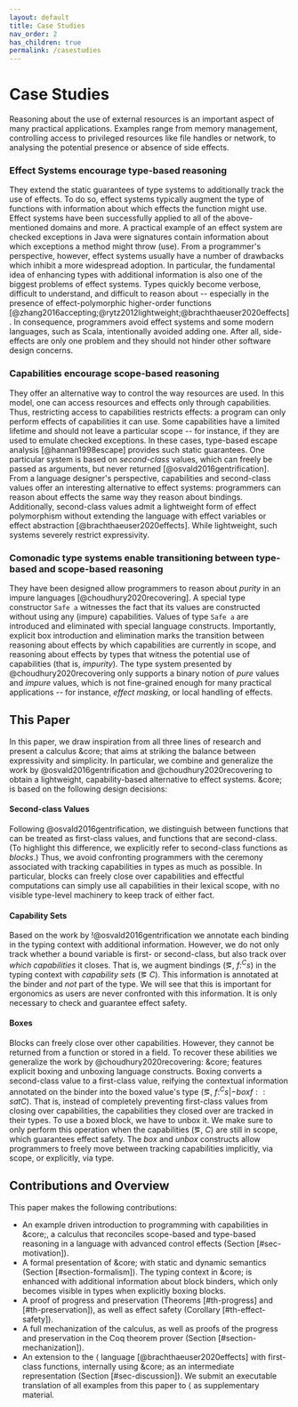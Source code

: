 ```yaml
---
layout: default
title: Case Studies
nav_order: 2
has_children: true
permalink: /casestudies
---
```


# Case Studies

Reasoning about the use of external resources is an important aspect of many practical applications.
Examples range from memory management, controlling access to privileged
resources like file handles or network,
to analysing the potential presence or absence of side effects.


### Effect Systems encourage type-based reasoning
They extend the static guarantees of type systems to additionally track the use
of effects. To do so, effect systems typically augment the type of functions with
information about which effects the function might use.
Effect systems have been successfully applied to all of the above-mentioned domains and more.
A practical example of an effect system are checked exceptions in Java were signatures
contain information about which exceptions a method might throw (use).
From a programmer's perspective, however, effect systems usually have a number of drawbacks
which inhibit a more widespread adoption.
In particular, the fundamental idea of enhancing types with additional
information is also one of the biggest problems of effect systems. Types quickly
become verbose, difficult to understand, and difficult to reason about -- especially in the presence of
effect-polymorphic higher-order functions [@zhang2016accepting;@rytz2012lightweight;@brachthaeuser2020effects].
In consequence, programmers avoid effect systems and some modern languages, such as Scala,
intentionally avoided adding one. After all, side-effects are only one problem and they should not hinder other
software design concerns.

### Capabilities encourage scope-based reasoning
They offer an alternative way to control the way resources are used.
In this model, one can access resources and effects only through capabilities.
Thus, restricting access to capabilities
restricts effects: a program can only perform
effects of capabilities it can use. Some capabilities have a limited
lifetime and should not leave a particular scope -- for instance,
if they are used to emulate checked exceptions. In these cases, type-based escape
analysis [@hannan1998escape] provides such static
guarantees. One particular system is based on _second-class_ values,
which can freely be passed as arguments, but never returned [@osvald2016gentrification].
From a language designer's perspective, capabilities and second-class values offer
an interesting alternative to effect systems:
programmers can reason about effects the same way they reason about bindings.
Additionally, second-class values admit a lightweight form of effect
polymorphism without extending the language with effect variables
or effect abstraction [@brachthaeuser2020effects].
While lightweight, such systems severely restrict expressivity.

### Comonadic type systems enable transitioning between type-based and scope-based reasoning
They have been designed allow programmers to reason about _purity_ in an impure
languages [@choudhury2020recovering].
A special type constructor `Safe a` witnesses the fact that its values
are constructed without using any (impure) capabilities. Values of type
`Safe a` are introduced and eliminated with special language constructs.
Importantly, explicit box introduction and elimination marks the transition
between reasoning about effects by which capabilities are currently in scope, and
reasoning about effects by types that witness the potential use of capabilities (that is, _impurity_).
The type system presented by @choudhury2020recovering only supports a binary
notion of _pure_ values and _impure_ values, which is not fine-grained enough for many practical
applications -- for instance, _effect masking_, or local handling of effects.

## This Paper

In this paper, we draw inspiration from all three lines of research
and present a calculus &core; that aims at striking the balance between
expressivity and simplicity. In particular, we combine and generalize the work by
@osvald2016gentrification and @choudhury2020recovering to obtain a
lightweight, capability-based alternative to effect systems.
&core; is based on the following design decisions:


#### Second-class Values
  Following @osvald2016gentrification, we distinguish between functions that
  can be treated as first-class values, and functions that are second-class.
  (To highlight this difference, we explicitly refer to second-class functions as _blocks_.)
  Thus, we avoid confronting programmers with the ceremony associated
  with tracking capabilities in types as much as possible.
  In particular, blocks can freely close over capabilities and effectful computations can simply use all capabilities
  in their lexical scope, with no visible type-level machinery to keep track of either fact.

#### Capability Sets
 Based on the work by !@osvald2016gentrification
  we annotate each binding in the typing context with additional information.
  However, we do not only track whether a bound variable is first- or second-class, but
  also track over _which capabilities_ it closes. That is, we
  augment bindings (&eg;, $f:^{C} s$) in the typing context with _capability sets_ (&eg; $C$).
  This information is annotated at the binder and _not_ part of the type.
  We will see that this is important for ergonomics as users are never confronted with this information.
  It is only necessary to check and guarantee effect safety.

#### Boxes
Blocks can freely close over other capabilities. However, they
  cannot be returned from a function or stored in a field.
  To recover these abilities we generalize the work by @choudhury2020recovering:
  &core; features explicit boxing and unboxing language constructs. Boxing
  converts a second-class value to a first-class value,
  reifying the contextual information annotated on the binder into the boxed
  value's type (&eg;, $f:^C s |- box f :: s at C$). That is, instead of completely preventing
  first-class values from closing over capabilities, the capabilities they closed over
  are tracked in their types.
  To use a boxed block, we have to unbox it. We make sure to only perform
  this operation when the capabilities (&eg;, $C$) are still in scope,
  which guarantees effect safety. The $box$ and $unbox$ constructs allow programmers to freely
  move between tracking capabilities implicitly, via scope, or explicitly, via type.

## Contributions and Overview
This paper makes the following contributions:

- An example driven introduction to programming with capabilities in &core;, a calculus that
  reconciles scope-based and type-based reasoning in a language with advanced control effects (Section [#sec-motivation]).
- A formal presentation of &core; with static and dynamic semantics (Section [#section-formalism]).
  The typing context in &core; is enhanced with additional information about block binders,
  which only becomes visible in types when explicitly boxing blocks.
- A proof of progress and preservation (Theorems [#th-progress] and [#th-preservation]),
  as well as effect safety (Corollary [#th-effect-safety]).
- A full mechanization of the calculus, as well as proofs of the progress and preservation
  in the Coq theorem prover (Section [#section-mechanization]).
- An extension to the &lang; language [@brachthaeuser2020effects] with first-class functions, internally using &core; as an intermediate representation (Section [#sec-discussion]). We submit an executable translation of all examples from this paper to &lang; as supplementary material.
